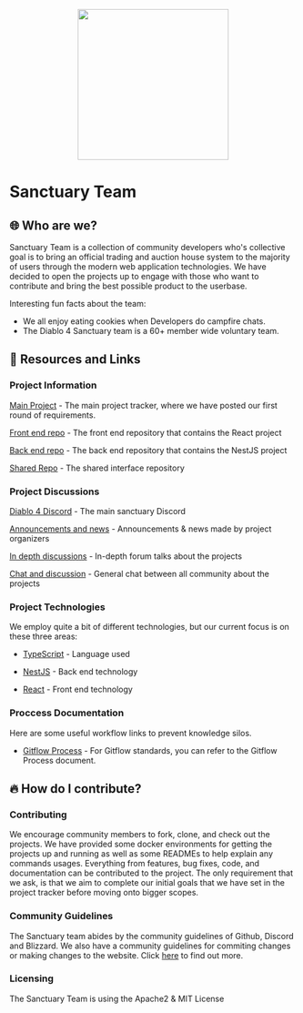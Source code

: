 <p align="center">
  <img src= "https://github.com/SanctuaryTeam/.github/assets/96056869/27768244-9711-49a5-b132-8e1252633f88" width="265"/>
</p>

# Sanctuary Team

## 🌐 Who are we?

Sanctuary Team is a collection of community developers who's collective goal is to bring an official trading and auction house system to the majority of users through the modern web application technologies. We have decided to open the projects up to engage with those who want to contribute and bring the best possible product to the userbase.

Interesting fun facts about the team:

- We all enjoy eating cookies when Developers do campfire chats.
- The Diablo 4 Sanctuary team is a 60+ member wide voluntary team. 

## 📜 Resources and Links

### Project Information

[Main Project](https://github.com/orgs/SanctuaryTeam/projects/1) - The main project tracker, where we have posted our first round of requirements.

[Front end repo](https://github.com/SanctuaryTeam/diablo4trading-fe) - The front end repository that contains the React project

[Back end repo](https://github.com/SanctuaryTeam/diablo4trading-be) - The back end repository that contains the NestJS project

[Shared Repo](https://github.com/SanctuaryTeam/shared) - The shared interface repository

### Project Discussions

[Diablo 4 Discord](https://discord.gg/diablo4) - The main sanctuary Discord 

[Announcements and news](https://discord.com/channels/989899054815281243/1140691939788849232) - Announcements & news made by project organizers

[In depth discussions](https://discord.com/channels/989899054815281243/1140692349773692968) - In-depth forum talks about the projects

[Chat and discussion](https://discord.com/channels/989899054815281243/1140692313568456755) - General chat between all community about the projects

### Project Technologies

We employ quite a bit of different technologies, but our current focus is on these three areas:

- [TypeScript](https://github.com/microsoft/TypeScript) - Language used

- [NestJS](https://github.com/nestjs/nest) - Back end technology

- [React](https://github.com/facebook/react) - Front end technology

### Proccess Documentation
Here are some useful workflow links to prevent knowledge silos.

- [Gitflow Process](GITFLOW.md) - For Gitflow standards, you can refer to the Gitflow Process document.

## 🔥 How do I contribute?

### Contributing

We encourage community members to fork, clone, and check out the projects. We have provided some docker environments for getting the projects up and running as well as some READMEs to help explain any commands usages.
Everything from features, bug fixes, code, and documentation can be contributed to the project. The only requirement that we ask, is that we aim to complete our initial goals that we have set in the project tracker before moving onto bigger scopes.

### Community Guidelines

The Sanctuary team abides by the community guidelines of Github, Discord and Blizzard. We also have a community guidelines for commiting changes or making changes to the website. Click [here](https://github.com/SanctuaryTeam/.github-private/blob/main/CODE_OF_CONDUCT.md) to find out more.

### Licensing

The Sanctuary Team is using the Apache2 & MIT License
